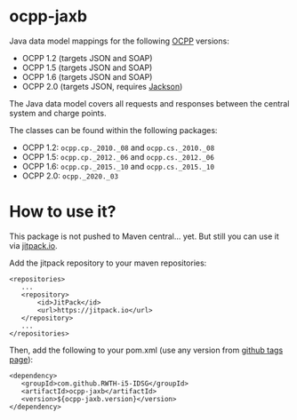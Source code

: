 # ocpp-jaxb
Java data model mappings for the following [OCPP](https://www.openchargealliance.org/protocols/) versions:
* OCPP 1.2 (targets JSON and SOAP)
* OCPP 1.5 (targets JSON and SOAP)
* OCPP 1.6 (targets JSON and SOAP)
* OCPP 2.0 (targets JSON, requires [Jackson](https://github.com/FasterXML/jackson))

The Java data model covers all requests and responses between the central system and charge points.

The classes can be found within the following packages:
* OCPP 1.2: `ocpp.cp._2010._08` and `ocpp.cs._2010._08`
* OCPP 1.5: `ocpp.cp._2012._06` and `ocpp.cs._2012._06`
* OCPP 1.6: `ocpp.cp._2015._10` and `ocpp.cs._2015._10`
* OCPP 2.0: `ocpp._2020._03`

# How to use it?

This package is not pushed to Maven central... yet. But still you can use it via [jitpack.io](https://jitpack.io/docs/).

Add the jitpack repository to your maven repositories:

 ```
<repositories>
    ...
    <repository>
        <id>JitPack</id>
        <url>https://jitpack.io</url>
    </repository>
    ...
</repositories>
 ```

Then, add the following to your pom.xml (use any version from [github tags page](https://github.com/RWTH-i5-IDSG/ocpp-jaxb/tags)):

 ```
<dependency>
    <groupId>com.github.RWTH-i5-IDSG</groupId>
    <artifactId>ocpp-jaxb</artifactId>
    <version>${ocpp-jaxb.version}</version>
</dependency>
 ```
